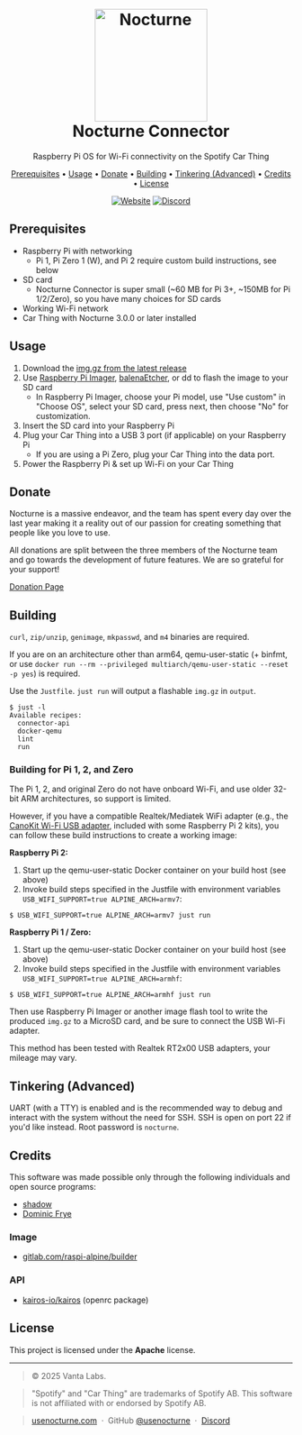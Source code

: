 <h1 align="center">
  <br>
  <img src="https://usenocturne.com/images/logo.png" alt="Nocturne" width="200">
  <br>
  Nocturne Connector
  <br>
</h1>

<p align="center">Raspberry Pi OS for Wi-Fi connectivity on the Spotify Car Thing</p>

<p align="center">
  <a href="#prerequisites">Prerequisites</a> •
  <a href="#usage">Usage</a> •
  <a href="#donate">Donate</a> •
  <a href="#building">Building</a> •
  <a href="#tinkering-advanced">Tinkering (Advanced)</a> •
  <a href="#credits">Credits</a> •
  <a href="#license">License</a>
</p>

<div align="center">
  <a href="https://usenocturne.com"><img alt="Website" src="https://img.shields.io/badge/website-gray?style=flat-square&logo=react&logoColor=FFFFFF"></a>
  <a href="https://discord.gg/mnURjt3M6m"><img alt="Discord" src="https://img.shields.io/discord/1304909652387172493?style=flat-square&logo=discord&logoColor=FFFFFF&label=discord"></a>
</div>

## Prerequisites

- Raspberry Pi with networking
  - Pi 1, Pi Zero 1 (W), and Pi 2 require custom build instructions, see below
- SD card
  - Nocturne Connector is super small (~60 MB for Pi 3+, ~150MB for Pi 1/2/Zero), so you have many choices for SD cards
- Working Wi-Fi network
- Car Thing with Nocturne 3.0.0 or later installed

## Usage

1. Download the [img.gz from the latest release](https://github.com/usenocturne/nocturne-connector/releases/latest)
2. Use [Raspberry Pi Imager](https://www.raspberrypi.com/software/), [balenaEtcher](https://etcher.balena.io/), or dd to flash the image to your SD card
   - In Raspberry Pi Imager, choose your Pi model, use "Use custom" in "Choose OS", select your SD card, press next, then choose "No" for customization.
4. Insert the SD card into your Raspberry Pi
5. Plug your Car Thing into a USB 3 port (if applicable) on your Raspberry Pi
   - If you are using a Pi Zero, plug your Car Thing into the data port.
6. Power the Raspberry Pi & set up Wi-Fi on your Car Thing

## Donate

Nocturne is a massive endeavor, and the team has spent every day over the last year making it a reality out of our passion for creating something that people like you love to use.

All donations are split between the three members of the Nocturne team and go towards the development of future features. We are so grateful for your support!

[Donation Page](https://usenocturne.com/donate)

## Building

`curl`, `zip/unzip`, `genimage`, `mkpasswd`, and `m4` binaries are required.

If you are on an architecture other than arm64, qemu-user-static (+ binfmt, or use `docker run --rm --privileged multiarch/qemu-user-static --reset -p yes`) is required.

Use the `Justfile`. `just run` will output a flashable `img.gz` in `output`.

```
$ just -l
Available recipes:
  connector-api
  docker-qemu
  lint
  run
```

### Building for Pi 1, 2, and Zero

The Pi 1, 2, and original Zero do not have onboard Wi-Fi, and use older 32-bit ARM architectures, so support is limited.

However, if you have a compatible Realtek/Mediatek WiFi adapter (e.g., the [CanoKit Wi-Fi USB adapter](https://www.canakit.com/raspberry-pi-wifi.html), included with some Raspberry Pi 2 kits), you can follow these build instructions to create a working image:

**Raspberry Pi 2:**

1. Start up the qemu-user-static Docker container on your build host (see above)
2. Invoke build steps specified in the Justfile with environment variables `USB_WIFI_SUPPORT=true ALPINE_ARCH=armv7`:

```
$ USB_WIFI_SUPPORT=true ALPINE_ARCH=armv7 just run
```

**Raspberry Pi 1 / Zero:**

1. Start up the qemu-user-static Docker container on your build host (see above)
2. Invoke build steps specified in the Justfile with environment variables `USB_WIFI_SUPPORT=true ALPINE_ARCH=armhf`:

```
$ USB_WIFI_SUPPORT=true ALPINE_ARCH=armhf just run
```


Then use Raspberry Pi Imager or another image flash tool to write the produced `img.gz` to a MicroSD card, and be sure to connect the USB Wi-Fi adapter.

This method has been tested with Realtek RT2x00 USB adapters, your mileage may vary.

## Tinkering (Advanced)

UART (with a TTY) is enabled and is the recommended way to debug and interact with the system without the need for SSH. SSH is open on port 22 if you'd like instead. Root password is `nocturne`.

## Credits

This software was made possible only through the following individuals and open source programs:

- [shadow](https://github.com/68p)
- [Dominic Frye](https://github.com/itsnebulalol)

### Image

- [gitlab.com/raspi-alpine/builder](https://gitlab.com/raspi-alpine/builder)

### API

- [kairos-io/kairos](https://github.com/kairos-io/kairos/blob/v1.6.0/pkg/machine/openrc/unit.go) (openrc package)

## License

This project is licensed under the **Apache** license.

---

> © 2025 Vanta Labs.

> "Spotify" and "Car Thing" are trademarks of Spotify AB. This software is not affiliated with or endorsed by Spotify AB.

> [usenocturne.com](https://usenocturne.com) &nbsp;&middot;&nbsp;
> GitHub [@usenocturne](https://github.com/usenocturne) &nbsp;&middot;&nbsp;
> [Discord](https://discord.gg/mnURjt3M6m)
